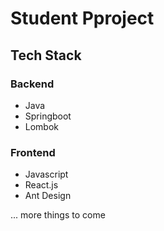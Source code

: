 # Student Pproject

## Tech Stack

### Backend

- Java
- Springboot
- Lombok

### Frontend

- Javascript
- React.js
- Ant Design

... more things to come